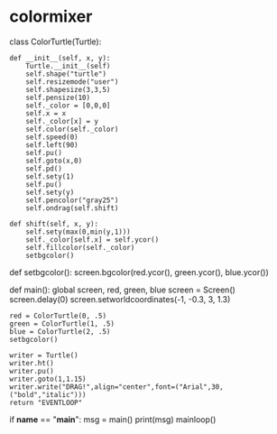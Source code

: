 # colormixer



class ColorTurtle(Turtle):

    def __init__(self, x, y):
        Turtle.__init__(self)
        self.shape("turtle")
        self.resizemode("user")
        self.shapesize(3,3,5)
        self.pensize(10)
        self._color = [0,0,0]
        self.x = x
        self._color[x] = y
        self.color(self._color)
        self.speed(0)
        self.left(90)
        self.pu()
        self.goto(x,0)
        self.pd()
        self.sety(1)
        self.pu()
        self.sety(y)
        self.pencolor("gray25")
        self.ondrag(self.shift)

    def shift(self, x, y):
        self.sety(max(0,min(y,1)))
        self._color[self.x] = self.ycor()
        self.fillcolor(self._color)
        setbgcolor()

def setbgcolor():
    screen.bgcolor(red.ycor(), green.ycor(), blue.ycor())

def main():
    global screen, red, green, blue
    screen = Screen()
    screen.delay(0)
    screen.setworldcoordinates(-1, -0.3, 3, 1.3)

    red = ColorTurtle(0, .5)
    green = ColorTurtle(1, .5)
    blue = ColorTurtle(2, .5)
    setbgcolor()

    writer = Turtle()
    writer.ht()
    writer.pu()
    writer.goto(1,1.15)
    writer.write("DRAG!",align="center",font=("Arial",30,("bold","italic")))
    return "EVENTLOOP"

if __name__ == "__main__":
    msg = main()
    print(msg)
    mainloop()




